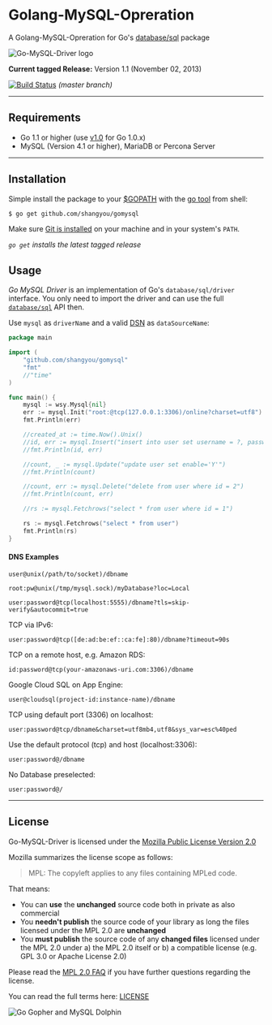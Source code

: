 # Golang-MySQL-Opreration

A Golang-MySQL-Opreration for Go's [database/sql](http://golang.org/pkg/database/sql) package

![Go-MySQL-Driver logo](https://raw.github.com/wiki/go-sql-driver/mysql/gomysql_m.png "Golang Gopher holding the MySQL Dolphin")

**Current tagged Release:** Version 1.1 (November 02, 2013)

[![Build Status](https://travis-ci.org/go-sql-driver/mysql.png?branch=master)](https://travis-ci.org/go-sql-driver/mysql) *(master branch)*

---------------------------------------

## Requirements
  * Go 1.1 or higher (use [v1.0](https://github.com/go-sql-driver/mysql/tags) for Go 1.0.x)
  * MySQL (Version 4.1 or higher), MariaDB or Percona Server

---------------------------------------

## Installation
Simple install the package to your [$GOPATH](http://code.google.com/p/go-wiki/wiki/GOPATH "GOPATH") with the [go tool](http://golang.org/cmd/go/ "go command") from shell:
```bash
$ go get github.com/shangyou/gomysql
```
Make sure [Git is installed](http://git-scm.com/downloads) on your machine and in your system's `PATH`.

*`go get` installs the latest tagged release*

## Usage
_Go MySQL Driver_ is an implementation of Go's `database/sql/driver` interface. You only need to import the driver and can use the full [`database/sql`](http://golang.org/pkg/database/sql) API then.

Use `mysql` as `driverName` and a valid [DSN](#dsn-data-source-name)  as `dataSourceName`:
```go
package main

import (
    "github.com/shangyou/gomysql"
    "fmt"
    //"time"
)

func main() {
    mysql := wsy.Mysql{nil}
    err := mysql.Init("root:@tcp(127.0.0.1:3306)/online?charset=utf8")
    fmt.Println(err)

    //created_at := time.Now().Unix()
    //id, err := mysql.Insert("insert into user set username = ?, password = ?, created_at = ?", "shangyou", "e10adc3949ba59abbe56e057f20f883e", created_at)
    //fmt.Println(id, err)

    //count, _ := mysql.Update("update user set enable='Y'")
    //fmt.Println(count)

    //count, err := mysql.Delete("delete from user where id = 2")
    //fmt.Println(count, err)

    //rs := mysql.Fetchrows("select * from user where id = 1")

    rs := mysql.Fetchrows("select * from user")
    fmt.Println(rs)
}
```

#### DNS Examples
```
user@unix(/path/to/socket)/dbname
```

```
root:pw@unix(/tmp/mysql.sock)/myDatabase?loc=Local
```

```
user:password@tcp(localhost:5555)/dbname?tls=skip-verify&autocommit=true
```

TCP via IPv6:
```
user:password@tcp([de:ad:be:ef::ca:fe]:80)/dbname?timeout=90s
```

TCP on a remote host, e.g. Amazon RDS:
```
id:password@tcp(your-amazonaws-uri.com:3306)/dbname
```

Google Cloud SQL on App Engine:
```
user@cloudsql(project-id:instance-name)/dbname
```

TCP using default port (3306) on localhost:
```
user:password@tcp/dbname&charset=utf8mb4,utf8&sys_var=esc%40ped
```

Use the default protocol (tcp) and host (localhost:3306):
```
user:password@/dbname
```

No Database preselected:
```
user:password@/
```

---------------------------------------

## License
Go-MySQL-Driver is licensed under the [Mozilla Public License Version 2.0](https://raw.github.com/go-sql-driver/mysql/master/LICENSE)

Mozilla summarizes the license scope as follows:
> MPL: The copyleft applies to any files containing MPLed code.


That means:
  * You can **use** the **unchanged** source code both in private as also commercial
  * You **needn't publish** the source code of your library as long the files licensed under the MPL 2.0 are **unchanged**
  * You **must publish** the source code of any **changed files** licensed under the MPL 2.0 under a) the MPL 2.0 itself or b) a compatible license (e.g. GPL 3.0 or Apache License 2.0)

Please read the [MPL 2.0 FAQ](http://www.mozilla.org/MPL/2.0/FAQ.html) if you have further questions regarding the license.

You can read the full terms here: [LICENSE](https://raw.github.com/go-sql-driver/mysql/master/LICENSE)

![Go Gopher and MySQL Dolphin](https://raw.github.com/wiki/go-sql-driver/mysql/go-mysql-driver_m.jpg "Golang Gopher transporting the MySQL Dolphin in a wheelbarrow")

